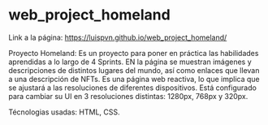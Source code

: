 # web_project_homeland

Link a la página: https://luispvn.github.io/web_project_homeland/

Proyecto Homeland: Es un proyecto para poner en práctica las habilidades aprendidas a lo largo de 4 Sprints. EN la página se muestran imágenes y descripciones de distintos lugares del mundo, así como enlaces que llevan a una descripción de NFTs.
Es una página web reactiva, lo que implica que se ajustará a las resoluciones de diferentes dispositivos. Está configurado para cambiar su UI en 3 resoluciones distintas: 1280px, 768px y 320px.

Técnologias usadas: HTML, CSS.
